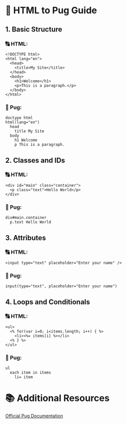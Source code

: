 # 🔁 HTML to Pug Guide
## 1. Basic Structure
### 🔠 HTML:
```
<!DOCTYPE html>
<html lang="en">
  <head>
    <title>My Site</title>
  </head>
  <body>
    <h1>Welcome</h1>
    <p>This is a paragraph.</p>
  </body>
</html>
```
### 🐶 Pug:
```
doctype html
html(lang="en")
  head
    title My Site
  body
    h1 Welcome
    p This is a paragraph.
```
## 2. Classes and IDs
### 🔠 HTML:
```
<div id="main" class="container">
  <p class="text">Hello World</p>
</div>
```
### 🐶 Pug:
```
div#main.container
  p.text Hello World
```
## 3. Attributes
### 🔠 HTML:
```
<input type="text" placeholder="Enter your name" />
```
### 🐶 Pug:
```
input(type="text", placeholder="Enter your name")
```
## 4. Loops and Conditionals
### 🔠 HTML:
```
<ul>
  <% for(var i=0; i<items.length; i++) { %>
    <li><%= items[i] %></li>
  <% } %>
</ul>
```
### 🐶 Pug:
```
ul
  each item in items
    li= item
```
# 📚 Additional Resources
[Official Pug Documentation](https://pugjs.org/)
